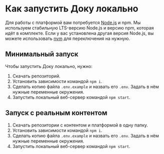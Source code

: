 # Как запустить Доку локально

Для работы с платформой вам потребуется [Node.js](https://nodejs.org/en/) и npm. Мы используем стабильную LTS-версию Node.js и версию npm, которая идёт в комплекте. Если у вас установлена другая версия Node.js, вы можете использовать [nvm](https://github.com/nvm-sh/nvm) для переключения на нужную.

## Минимальный запуск

Чтобы запустить Доку локально, нужно:

1. Скачать репозиторий.
1. Установить зависимости командой `npm i`.
1. Сделать копию файла `.env.example` и назвать его `.env`. Задать в нём нужные переменные окружения.
1. Запустить локальный веб-сервер командой `npm start`.

## Запуск с реальным контентом

1. Скачать репозитории с контентом и платформой в одну папку.
1. Установить зависимости командой `npm i`.
1. Сделать копию файла `.env.example` и назвать его `.env`. Задать в нём нужные переменные окружения.
1. Запустить локальный веб-сервер командой `npm start`.
